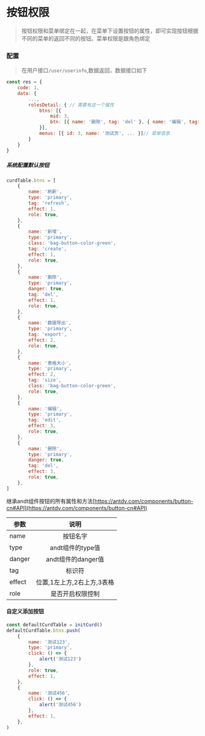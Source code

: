 # 按钮权限

> 按钮权限和菜单绑定在一起，在菜单下设置按钮的属性，即可实现按钮根据不同的菜单的返回不同的按钮。菜单权限是跟角色绑定

### 配置

> 在用户接口`/user/userinfo`,数据返回，数据接口如下

```javascript
const res = {
    code: 1,
    data: {
        ...,
        rolesDetail: { // 需要有这一个属性
            btns: [{
                mid: 3,
                btn: [{ name: '删除', tag: 'del' }, { name: '编辑', tag: 'edit' }, { name: '新增', tag: 'create' }, ...]
            }],
            menus: [{ id: 3, name: '测试页', ... }]// 菜单信息
        }
    }
}
```

##### 系统配置默认按钮

```javascript
curdTable.btns = [
    {
        name: '刷新',
        type: 'primary',
        tag: 'refresh',
        effect: 1,
        role: true,
    },
    {
        name: '新增',
        type: 'primary',
        class: 'bag-button-color-green',
        tag: 'create',
        effect: 1,
        role: true,
    },
    {
        name: '删除',
        type: 'primary',
        danger: true,
        tag: 'del',
        effect: 1,
        role: true,
    },
    {
        name: '数据导出',
        type: 'primary',
        tag: 'export',
        effect: 2,
        role: true,
    },
    {
        name: '表格大小',
        type: 'primary',
        effect: 2,
        tag: 'size',
        class: 'bag-button-color-green',
        role: true,
    },
    {
        name: '编辑',
        type: 'primary',
        tag: 'edit',
        effect: 3,
        role: true,
    },
    {
        name: '删除',
        type: 'primary',
        danger: true,
        tag: 'del',
        effect: 3,
        role: true,
    },
]
```

继承andt组件按钮的所有属性和方法[https://antdv.com/components/button-cn#API](https://antdv.com/components/button-cn#API)

| 参数 | 说明 |
| ------------- | :-----------: |
| name | 按钮名字 | 
| type | andt组件的type值 |
| danger | andt组件的danger值 | 
| tag | 标识符 | 
| effect | 位置,1左上方,2右上方,3表格 | 
| role | 是否开启权限控制 |

#### 自定义添加按钮

```javascript
const defaultCurdTable = initCurd()
defaultCurdTable.btns.push(
    {
        name: '测试123',
        type: 'primary',
        click: () => {
            alert('测试123')
        },
        role: true,
        effect: 1,
    },
    {
        name: '测试456',
        click: () => {
            alert('测试456')
        },
        effect: 1,
    },
)
```

